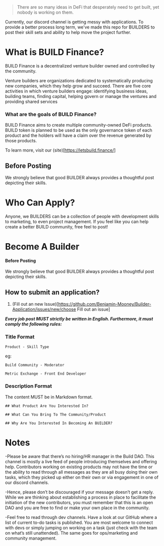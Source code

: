 > There are so many ideas in DeFi that desperately need to get built, yet nobody is working on them.

Currently, our discord channel is getting messy with applications. To provide a better process long term, we've made this repo for BUILDERS to post their skill sets and ability to help move the project further.  

# What is BUILD Finance?

BUILD Finance is a decentralized venture builder owned and controlled by the community.

Venture builders are organizations dedicated to systematically producing new companies, which they help grow and succeed. There are five core activities in which venture builders engage: identifying business ideas, building teams, finding capital, helping govern or manage the ventures and providing shared services

### What are the goals of BUILD Finance?
BUILD Finance aims to create multiple community-owned DeFi products. BUILD token is planned to be used as the only governance token of each product and the holders will have a claim over the revenue generated by those products.


To learn more, visit our (site)[https://letsbuild.finance/]

## Before Posting

We strongly believe that good BUILDER always provides a thoughtful post depicting their skills. 

# Who Can Apply? 

Anyone, we BUILDERS can be a collection of people with development skills to marketing, to even project management. If you feel like you can help create a better BUILD community, free feel to post! 

# Become A Builder 

#### Before Posting

We strongly believe that good BUILDER always provides a thoughtful post depicting their skills.

## How to submit an application?

1. (Fill out an new Issue)[https://github.com/Benjamin-Mooney/Builder-Application/issues/new/choose
Fill out an issue]

***Every job post MUST strictly be written in English. Furthermore, it must comply the following rules:***

### Title Format

```
Product - Skill Type
```

eg: 

```
Build Community - Moderator 
```
```
Metric Exchange - Front End Developer
```

### Description Format

The content MUST be in Markdown format.

```
## What Product Are You Interested In?

## What Can You Bring To The Community/Product

## Why Are You Interested In Becoming An BUILDER?
```


# Notes 

-Please be aware that there’s no hiring/HR manager in the Build DAO. This channel is mostly a live feed of people introducing themselves and offering help. 
Contributors working on existing products may not have the time or the ability to read through all messages as they are all busy doing their own tasks, which they picked up either on their own or via engagement in one of our discord channels.

-Hence, please don’t be discouraged if your message doesn’t get a reply. While we are thinking about establishing a process in place to facilitate the initiation of the new contributors, you must remember that this is an open DAO and you are free to find or make your own place in the community.

-Feel free to read through dev channels. Have a look at our GitHub where a list of current to-do tasks is published. You are most welcome to connect with devs or simply jumping on working on a task (just check with the team on what’s still unattended). The same goes for ops/marketing and community management.
